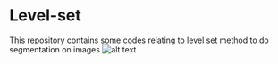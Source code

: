 # Level-set
This repository contains some codes relating to level set method to do segmentation on images
![alt text](https://raw.githubusercontent.com/username/projectname/branch/path/to/img.png)
